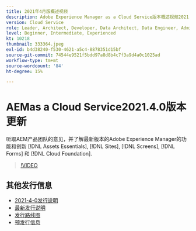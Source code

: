```yaml
---
title: 2021年4月版概述视频
description: Adobe Experience Manager as a Cloud Service版本概述视频2021.4.0。
version: Cloud Service
role: Leader, Architect, Developer, Data Architect, Data Engineer, Admin, User
level: Beginner, Intermediate, Experienced
kt: 10218
thumbnail: 333364.jpeg
exl-id: b4d38240-f530-4621-a5c4-8878351d15bf
source-git-commit: 74544e9521f5bdd97a8d8b4c7f3a9d4a0c1025ad
workflow-type: tm+mt
source-wordcount: '84'
ht-degree: 15%

---
```


# AEMas a Cloud Service2021.4.0版本更新

听取AEM产品团队的意见，并了解最新版本的Adobe Experience Manager的功能和创新 [!DNL Assets Essentials], [!DNL Sites], [!DNL Screens], [!DNL Forms] 和 [!DNL Cloud Foundation].

>[!VIDEO](https://video.tv.adobe.com/v/333364/?quality=12&learn=on)

## 其他发行信息

* [2021-4-0发行说明](https://experienceleague.adobe.com/docs/experience-manager-cloud-service/content/release-notes/release-notes/2021/release-notes-2021-4-0.html)
* [最新发行说明](https://experienceleague.adobe.com/docs/experience-manager-cloud-service/content/release-notes/home.html)
* [发行路线图](https://experienceleague.adobe.com/docs/experience-manager-release-information/aem-release-updates/update-releases-roadmap.html)
* [预发行信息](https://experienceleague.adobe.com/docs/experience-manager-cloud-service/content/release-notes/prerelease.html)
